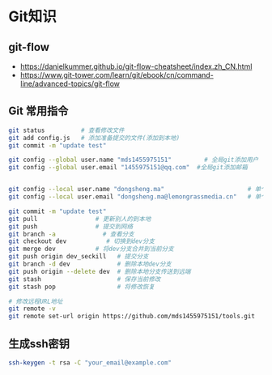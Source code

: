 # Git知识
## git-flow
- https://danielkummer.github.io/git-flow-cheatsheet/index.zh_CN.html
- https://www.git-tower.com/learn/git/ebook/cn/command-line/advanced-topics/git-flow

## Git 常用指令
``` bash
git status          # 查看修改文件
git add config.js   # 添加准备提交的文件(添加到本地)
git commit -m "update test"

git config --global user.name "mds1455975151"	      # 全局git添加用户
git config --global user.email "1455975151@qq.com"	#全局git添加邮箱


git config --local user.name "dongsheng.ma"                       # 单个仓库git添加用户
git config --local user.email "dongsheng.ma@lemongrassmedia.cn"   # 单个仓库git添加邮箱

git commit -m "update test"
git pull                # 更新别人的到本地
git push                # 提交到网络
git branch -a	          # 查看分支
git checkout dev	       # 切换到dev分支
git merge dev           # 将dev分支合并到当前分支
git push origin dev_seckill   # 提交分支
git branch -d dev             # 删除本地dev分支
git push origin --delete dev  # 删除本地分支传送到远端
git stash                     # 保存当前修改
git stash pop                 # 将修改恢复

# 修改远程URL地址
git remote -v
git remote set-url origin https://github.com/mds1455975151/tools.git
```
## 生成ssh密钥
``` bash
ssh-keygen -t rsa -C "your_email@example.com"
```
